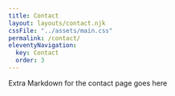 ```yaml
---
title: Contact
layout: layouts/contact.njk
cssFile: "../assets/main.css"
permalink: /contact/
eleventyNavigation:
  key: Contact
  order: 3
---
```


Extra Markdown for the contact page goes here